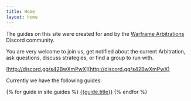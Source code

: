```yaml
---
title: Home
layout: home
---
```


The guides on this site were created for and by the [Warframe Arbitrations](http://discord.gg/PJtNphPh6v) Discord community.

You are very welcome to join us, get notified about the current Arbitration, ask questions, discuss strategies, or find a group to run with.

[http://discord.gg/s42BwXmPwX](http://discord.gg/s42BwXmPwX)

Currently we have the following guides:

{% for guide in site.guides %}
  [{{guide.title}}]({{guide.url}})
{% endfor %}

